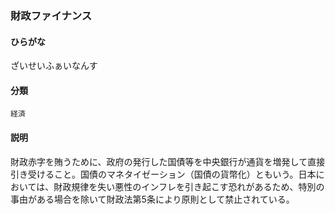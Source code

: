 <div style="display:none;">

## [あ行](securities-terms?id=あ行)
## [か行](securities-terms?id=か行)
## [さ行](securities-terms?id=さ行)

</div>

### 財政ファイナンス

#### ひらがな

ざいせいふぁいなんす

#### 分類

`経済`

#### 説明

財政赤字を賄うために、政府の発行した国債等を中央銀行が通貨を増発して直接引き受けること。国債のマネタイゼーション（国債の貨幣化）ともいう。日本においては、財政規律を失い悪性のインフレを引き起こす恐れがあるため、特別の事由がある場合を除いて財政法第5条により原則として禁止されている。

<div style="display:none;">

## [た行](securities-terms?id=た行)
## [な行](securities-terms?id=な行)
## [は行](securities-terms?id=は行)
## [ま行](securities-terms?id=ま行)
## [や行](securities-terms?id=や行)
## [ら行](securities-terms?id=ら行)
## [わ行](securities-terms?id=わ行)
## [英数字・記号](securities-terms?id=英数字・記号)

</div>

